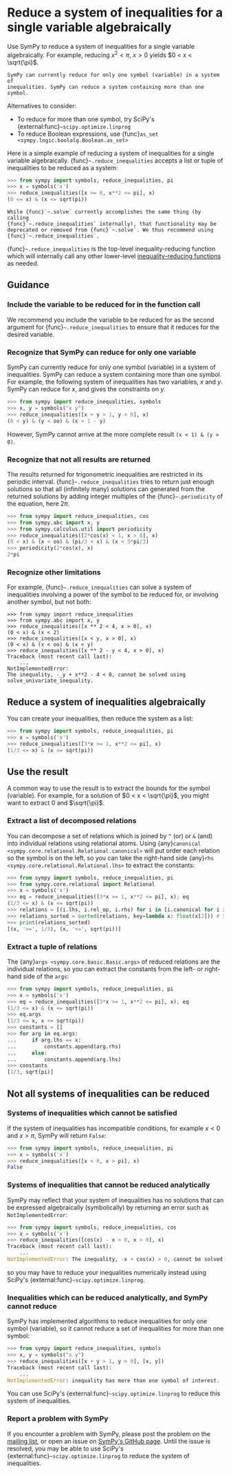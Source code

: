 # Reduce a system of inequalities for a single variable algebraically

Use SymPy to reduce a system of inequalities for a single variable
algebraically. For example, reducing $x^2 < \pi$, $x > 0$ yields $0 < x <
\sqrt{\pi}$.

```{note}
SymPy can currently reduce for only one symbol (variable) in a system of 
inequalities. SymPy can reduce a system containing more than one symbol.
```

Alternatives to consider:
- To reduce for more than one symbol, try SciPy's
  {external:func}`~scipy.optimize.linprog`
- To reduce Boolean expressions, use {func}`as_set <sympy.logic.boolalg.Boolean.as_set>`

Here is a simple example of reducing a system of inequalities for a single
variable algebraically. {func}`~.reduce_inequalities` accepts a list or tuple of
inequalities to be reduced as a system:

```py
>>> from sympy import symbols, reduce_inequalities, pi
>>> x = symbols('x')
>>> reduce_inequalities([x >= 0, x**2 <= pi], x)
(0 <= x) & (x <= sqrt(pi))
```

```{note}
While {func}`~.solve` currently accomplishes the same thing (by calling 
{func}`~.reduce_inequalities` internally), that functionality may be 
deprecated or removed from {func}`~.solve`. We thus recommend using 
{func}`~.reduce_inequalities`.
```

{func}`~.reduce_inequalities` is the top-level inequality-reducing function
which will internally call any other lower-level [inequality-reducing
functions](../../modules/solvers/inequalities.rst) as needed.

## Guidance

### Include the variable to be reduced for in the function call

We recommend you include the variable to be reduced for as the second argument
for {func}`~.reduce_inequalities` to ensure that it reduces for the desired
variable.

### Recognize that SymPy can reduce for only one variable

SymPy can currently reduce for only one symbol (variable) in a system of
inequalities. SymPy can reduce a system containing more than one symbol. For
example, the following system of inequalities has two variables, $x$ and $y$.
SymPy can reduce for $x$, and gives the constraints on $y$.

```py
>>> from sympy import reduce_inequalities, symbols
>>> x, y = symbols("x y")
>>> reduce_inequalities([x + y > 1, y > 0], x)
(0 < y) & (y < oo) & (x > 1 - y)
```

However, SymPy cannot arrive at the more complete result `(x < 1) & (y > 0)`.

### Recognize that not all results are returned

The results returned for trigonometric inequalities are restricted in its
periodic interval. {func}`~.reduce_inequalities` tries to return just enough
solutions so that all (infinitely many) solutions can generated from the
returned solutions by adding integer multiples of the {func}`~.periodicity` of
the equation, here $2\pi$.

```py
>>> from sympy import reduce_inequalities, cos
>>> from sympy.abc import x, y
>>> from sympy.calculus.util import periodicity
>>> reduce_inequalities([2*cos(x) < 1, x > 0], x)
(0 < x) & (x < oo) & (pi/3 < x) & (x < 5*pi/3)
>>> periodicity(2*cos(x), x)
2*pi
```

### Recognize other limitations

For example, {func}`~.reduce_inequalities` can solve a system of inequalities
involving a power of the symbol to be reduced for, or involving another symbol,
but not both:

```
>>> from sympy import reduce_inequalities
>>> from sympy.abc import x, y
>>> reduce_inequalities([x ** 2 < 4, x > 0], x)
(0 < x) & (x < 2)
>>> reduce_inequalities([x < y, x > 0], x)
(0 < x) & (x < oo) & (x < y)
>>> reduce_inequalities([x ** 2 - y < 4, x > 0], x)
Traceback (most recent call last):
    ...
NotImplementedError: 
The inequality, -_y + x**2 - 4 < 0, cannot be solved using
solve_univariate_inequality.
```

## Reduce a system of inequalities algebraically

You can create your inequalities, then reduce the system as a list:

```py
>>> from sympy import symbols, reduce_inequalities, pi
>>> x = symbols('x')
>>> reduce_inequalities([3*x >= 1, x**2 <= pi], x)
(1/3 <= x) & (x <= sqrt(pi))
```

## Use the result

A common way to use the result is to extract the bounds for the symbol
(variable). For example, for a solution of $0 < x < \sqrt{\pi}$, you might want
to extract $0$ and $\sqrt{\pi}$.

### Extract a list of decomposed relations

You can decompose a set of relations which is joined by `^` (or) or `&` (and)
into individual relations using relational atoms. Using {any}`canonical
<sympy.core.relational.Relational.canonical>` will put order each relation so
the symbol is on the left, so you can take the right-hand side {any}`rhs
<sympy.core.relational.Relational.lhs>` to extract the constants:

```py
>>> from sympy import symbols, reduce_inequalities, pi
>>> from sympy.core.relational import Relational
>>> x = symbols('x')
>>> eq = reduce_inequalities([3*x >= 1, x**2 <= pi], x); eq
(1/3 <= x) & (x <= sqrt(pi))
>>> relations = [(i.lhs, i.rel_op, i.rhs) for i in [i.canonical for i in eq.atoms(Relational)]]
>>> relations_sorted = sorted(relations, key=lambda x: float(x[2])) # Sorting relations just to ensure consistent list order for docstring testing
>>> print(relations_sorted)
[(x, '>=', 1/3), (x, '<=', sqrt(pi))]
```

### Extract a tuple of relations

The {any}`args <sympy.core.basic.Basic.args>` of reduced relations are the
individual relations, so you can extract the constants from the left- or
right-hand side of the `args`:

```py
>>> from sympy import symbols, reduce_inequalities, pi
>>> x = symbols('x')
>>> eq = reduce_inequalities([3*x >= 1, x**2 <= pi], x); eq
(1/3 <= x) & (x <= sqrt(pi))
>>> eq.args
(1/3 <= x, x <= sqrt(pi))
>>> constants = []
>>> for arg in eq.args:
...     if arg.lhs == x:
...         constants.append(arg.rhs)
...     else:
...         constants.append(arg.lhs)
>>> constants
[1/3, sqrt(pi)]
```

## Not all systems of inequalities can be reduced

### Systems of inequalities which cannot be satisfied

If the system of inequalities has incompatible conditions, for example $x < 0$
and $x > \pi$, SymPy will return `False`:

```py
>>> from sympy import symbols, reduce_inequalities, pi
>>> x = symbols('x')
>>> reduce_inequalities([x < 0, x > pi], x)
False
```

### Systems of inequalities that cannot be reduced analytically

SymPy may reflect that your system of inequalities has no solutions that can be
expressed algebraically (symbolically) by returning an error such as
`NotImplementedError`:

```py
>>> from sympy import symbols, reduce_inequalities, cos
>>> x = symbols('x')
>>> reduce_inequalities([cos(x) - x > 0, x > 0], x)
Traceback (most recent call last):
    ...
NotImplementedError: The inequality, -x + cos(x) > 0, cannot be solved using solve_univariate_inequality.
```

so you may have to reduce your inequalities numerically instead using SciPy's
{external:func}`~scipy.optimize.linprog`.

### Inequalities which can be reduced analytically, and SymPy cannot reduce

SymPy has implemented algorithms to reduce inequalities for only one symbol
(variable), so it cannot reduce a set of inequalities for more than one symbol:

```py
>>> from sympy import reduce_inequalities, symbols
>>> x, y = symbols("x y")
>>> reduce_inequalities([x + y > 1, y > 0], [x, y])
Traceback (most recent call last):
    ...
NotImplementedError: inequality has more than one symbol of interest.
```

You can use SciPy's {external:func}`~scipy.optimize.linprog` to reduce this
system of inequalities.

### Report a problem with SymPy

If you encounter a problem with SymPy, please post the problem on the [mailing
list](https://groups.google.com/g/sympy), or open an issue on [SymPy's GitHub
page](https://github.com/sympy/sympy/issues). Until the issue is resolved, you
may be able to use SciPy's {external:func}`~scipy.optimize.linprog` to reduce
the system of inequalities.
